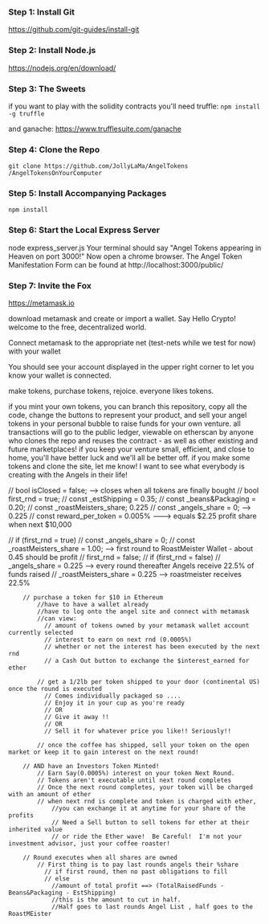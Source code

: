 ### Step 1: Install Git
https://github.com/git-guides/install-git

### Step 2: Install Node.js
https://nodejs.org/en/download/

### Step 3: The Sweets

if you want to play with the solidity contracts you'll need truffle: `npm install -g truffle`

and ganache: https://www.trufflesuite.com/ganache

### Step 4: Clone the Repo
`git clone https://github.com/JollyLaMa/AngelTokens /AngelTokensOnYourComputer`

### Step 5: Install Accompanying Packages
`npm install`

### Step 6: Start the Local Express Server
node express_server.js
Your terminal should say "Angel Tokens appearing in Heaven on port 3000!"
Now open a chrome browser. The Angel Token Manifestation Form can be found at http://localhost:3000/public/

### Step 7: Invite the Fox
https://metamask.io

download metamask and create or import a wallet. Say Hello Crypto! welcome to the free, decentralized world.

Connect metamask to the appropriate net (test-nets while we test for now) with your wallet

You should see your account displayed in the upper right corner to let you know your wallet is connected.

make tokens, purchase tokens, rejoice. everyone likes tokens.

if you mint your own tokens, you can branch this repository, copy all the code, change the buttons to represent your product, and sell your angel tokens in your personal bubble to raise funds for your own venture.
all transactions will go to the public ledger, viewable on etherscan by anyone who clones the repo and reuses the contract - as well as other existing and future marketplaces!
if you keep your venture small, efficient, and close to home, you'll have better luck and we'll all be better off.
if you make some tokens and clone the site, let me know!  I want to see what everybody is creating with the Angels in their life!



// bool isClosed = false; --> closes when all tokens are finally bought
// bool first_rnd = true;
// const _estShipping = 0.35;
// const _beans&Packaging = 0.20;
// const _roastMeisters_share; 0.225
// const _angels_share = 0; --> 0.225
// const reward_per_token = 0.005% --->  equals $2.25 profit share when next $10,000

// if (first_rnd = true)
    // const _angels_share = 0;
    // const _roastMeisters_share = 1.00;  --> first round to RoastMeister Wallet - about 0.45 should be profit
    // first_rnd = false;
// if (first_rnd = false)
        // _angels_share = 0.225  --> every round thereafter Angels receive 22.5% of funds raised
        // _roastMeisters_share = 0.225 --> roastmeister receives 22.5%




        // purchase a token for $10 in Ethereum
            //have to have a wallet already
            //have to log onto the angel site and connect with metamask
            //can view:
              // amount of tokens owned by your metamask wallet account currently selected
              // interest to earn on next rnd (0.0005%)
              // whether or not the interest has been executed by the next rnd
              // a Cash Out button to exchange the $interest_earned for ether

            // get a 1/2lb per token shipped to your door (continental US) once the round is executed
              // Comes individually packaged so ....
              // Enjoy it in your cup as you're ready
              // OR
              // Give it away !!
              // OR
              // Sell it for whatever price you like!! Seriously!!

            // once the coffee has shipped, sell your token on the open market or keep it to gain interest on the next round!

        // AND have an Investors Token Minted!
            // Earn Say(0.0005%) interest on your token Next Round.
            // Tokens aren't executable until next round completes
            // Once the next round completes, your token will be charged with an amount of ether
            // when next rnd is complete and token is charged with ether,
                //you can exchange it at anytime for your share of the profits
                // Need a Sell button to sell tokens for ether at their inherited value
                // or ride the Ether wave!  Be Careful!  I'm not your investment advisor, just your coffee roaster!

        // Round executes when all shares are owned
            // First thing is to pay last rounds angels their %share
              // if first round, then no past obligations to fill
              // else
                //amount of total profit ==> (TotalRaisedFunds - Beans&Packaging - EstShipping)
                //this is the amount to cut in half.
                //Half goes to last rounds Angel List , half goes to the RoastMEister
